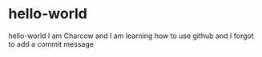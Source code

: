 # hello-world
hello-world
I am Charcow and I am learning how to use github
and I forgot to add a commit message
